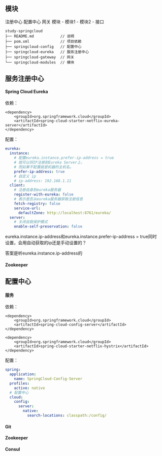 
## 模块

注册中心
配置中心
网关
模块
    - 模块1
    - 模块2
    - 接口

```
study-springcloud
├── README.md            // 说明
├── pom.xml              // 项目依赖
├── springcloud-config   // 配置中心
├── springcloud-eureka   // 服务注册中心
├── springcloud-gateway  // 网关
└── springcloud-modules  // 模块
```

## 服务注册中心

#### Spring Cloud Eureka

依赖：

```
<dependency>
    <groupId>org.springframework.cloud</groupId>
    <artifactId>spring-cloud-starter-netflix-eureka-server</artifactId>
</dependency>
```

配置：

```yaml
eureka:
  instance:
    # 配置eureka.instance.prefer-ip-address = true 
    # 就可以将IP注册到Eureka Server上，
    # 而如果不配置就是机器的主机名。
    prefer-ip-address: true
    # 自定义 ip
    # ip-address: 192.168.1.11
  client:
    # 注册自身到eureka服务器
    register-with-eureka: false
    # 表示是否从eureka服务器获取注册信息
    fetch-registry: false
    service-url:
      defaultZone: http://localhost:8761/eureka/
  server:
    # 关闭自我保护模式
    enable-self-preservation: false
```

eureka.instance.ip-address和eureka.instance.prefer-ip-address = true同时设置，会用自动获取的ip还是手动设置的？

答案是听eureka.instance.ip-address的


#### Zookeeper

## 配置中心

#### 服务

依赖：

```
<dependency>
    <groupId>org.springframework.cloud</groupId>
    <artifactId>spring-cloud-config-server</artifactId>
</dependency>

<dependency>
    <groupId>org.springframework.cloud</groupId>
    <artifactId>spring-cloud-starter-netflix-hystrix</artifactId>
</dependency>
```

配置：

```yaml
spring:
  application:
    name: SpringCloud-Config-Server
  profiles:
    active: native
  # 配置中心
  cloud:
    config:
      server:
        native:
          search-locations: classpath:/config/
```

#### Git

#### Zookeeper

#### Consul
